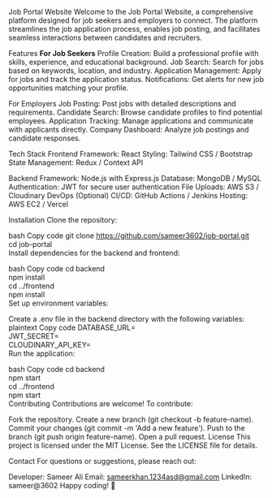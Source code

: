 Job Portal Website
Welcome to the Job Portal Website, a comprehensive platform designed for job seekers and employers to connect.
The platform streamlines the job application process, enables job posting, and facilitates seamless interactions between candidates and recruiters.

Features
<b>For Job Seekers</b>
Profile Creation: Build a professional profile with skills, experience, and educational background.
Job Search: Search for jobs based on keywords, location, and industry.
Application Management: Apply for jobs and track the application status.
Notifications: Get alerts for new job opportunities matching your profile.

For Employers
Job Posting: Post jobs with detailed descriptions and requirements.
Candidate Search: Browse candidate profiles to find potential employees.
Application Tracking: Manage applications and communicate with applicants directly.
Company Dashboard: Analyze job postings and candidate responses.

Tech Stack
Frontend
Framework: React 
Styling: Tailwind CSS / Bootstrap
State Management: Redux / Context API

Backend
Framework: Node.js with Express.js
Database: MongoDB / MySQL
Authentication: JWT for secure user authentication
File Uploads: AWS S3 / Cloudinary
DevOps (Optional)
CI/CD: GitHub Actions / Jenkins
Hosting: AWS EC2 / Vercel

Installation
Clone the repository:

bash
Copy code
git clone https://github.com/sameer3602/job-portal.git  
cd job-portal  
Install dependencies for the backend and frontend:

bash
Copy code
cd backend  
npm install  
cd ../frontend  
npm install  
Set up environment variables:

Create a .env file in the backend directory with the following variables:
plaintext
Copy code
DATABASE_URL=<your-database-url>  
JWT_SECRET=<your-jwt-secret>  
CLOUDINARY_API_KEY=<optional for image uploads>  
Run the application:

bash
Copy code
cd backend  
npm start  
cd ../frontend  
npm start  
Contributing
Contributions are welcome! To contribute:

Fork the repository.
Create a new branch (git checkout -b feature-name).
Commit your changes (git commit -m 'Add a new feature').
Push to the branch (git push origin feature-name).
Open a pull request.
License
This project is licensed under the MIT License. See the LICENSE file for details.

Contact
For questions or suggestions, please reach out:

Developer: Sameer Ali
Email: sameerkhan.1234asd@gmail.com
LinkedIn: sameer@3602
Happy coding! 🚀
